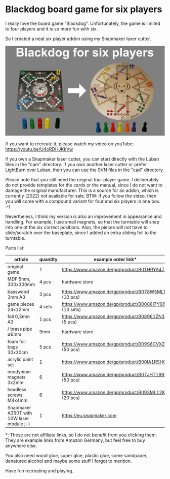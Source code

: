 # Blackdog board game for six players

I really love the board game "Blackdog". Unfortunately, the game is limited to four players and it is so more fun with six.

So I created a neat six player addon using my Snapmaker laser cutter.

![](fotos/thumbnail.jpg)

If you want to recreate it, please watch my video on youTube: https://youtu.be/U4oRDHJKkVw

If you own a Snapmaker laser cutter, you can start directly with the Luban files in the "cam" directory.
If you own another laser cutter or prefer LightBurn over Luban, then you can use the SVN files in the "cad" directory.

Please note that you still need the original four player game. I deliberately do not provide templates for the
cards or the manual, since I do not want to damage the original manufacturer. This is a source for an addon, which is
currently (2022) not available for sale. BTW: If you follow the video, then you will come with a compound variant for
four and six players in one box. :-)

Nevertheless, I think my version is also an improvement in appearance and handling. For example, I use small magnets,
so that the turntable will snap into one of the six correct positions. Also, the pieces will not have to slide/scratch
over the baseplate, since I added an extra sliding foil to the turntable.

Parts list:

| article | quantity | example order link* |
|----------|---------|--------------------|
| original game | 1 | https://www.amazon.de/gp/product/B01HRYA47U |
| MDF 5mm, 300x300mm |  4 pcs | hardware store |
| basswood 3mm A3 | 3 pcs | https://www.amazon.de/gp/product/B078W5MLT4 (10 pcs) |
| game pieces 24x12mm | 4 sets | https://www.amazon.de/gp/product/B0088I7Y96 (10 sets) |
| foil 0,3mm A3 | 1 pcs | https://www.amazon.de/gp/product/B08961ZN3Q (5 pcs) |
/ brass pipe ∅6mm | 9mm | hardware store |
| foam foil bags 30x30cm | 5 pcs | https://www.amazon.de/gp/product/B09S6CVXZP (50 pcs) |
| acrylic paint set | 1 | https://www.amazon.de/gp/product/B00IA1RSHO |
| neodynium magnets 3x2mm | 6 | https://www.amazon.de/gp/product/B07JHT1B9W (50 pcs) |
| headless screws M4x4mm | 6 | https://www.amazon.de/gp/product/B093ML12KY (20 pcs) |
| Snapmaker A350T with 10W laser module ;-) | 1 | https://eu.snapmaker.com |

*: These are not affiliate links, so I do not benefit from you clicking them. They are example links from
Amazon Germany, but feel free to buy anywhere else.

You also need wood glue, super glue, plastic glue, some sandpaper, denatured alcohol and maybe some stuff I forgot to mention.

Have fun recreating and playing.
